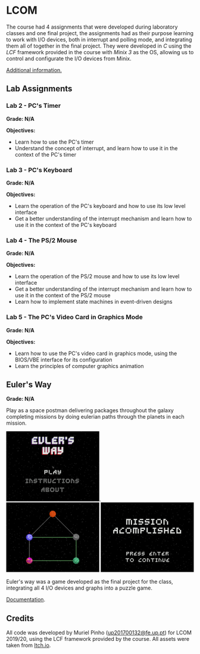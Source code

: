 # LCOM

The course had 4 assignments that were developed during laboratory classes and one final project, the assignments had as their purpose learning to work with I/O devices, both in interrupt and polling mode, and integrating them all of together in the final project. They were developed in *C* using the *LCF* framework provided in the course with *Minix 3* as the OS, allowing us to control and configurate the I/O devices from Minix.

[Additional information.](https://sigarra.up.pt/feup/pt/UCURR_GERAL.FICHA_UC_VIEW?pv_ocorrencia_id=436435 "LCOM")


## Lab Assignments

### Lab 2 - PC's Timer
**Grade: N/A**

**Objectives:** 
* Learn how to use the PC's timer
* Understand the concept of interrupt, and learn how to use it in the context of the PC's timer

### Lab 3 -  PC's Keyboard
**Grade: N/A**

**Objectives:** 
* Learn the operation of the PC's keyboard and how to use its low level interface
* Get a better understanding of the interrupt mechanism and learn how to use it in the context of the PC's keyboard

### Lab 4 - The PS/2 Mouse 
**Grade: N/A**

**Objectives:** 

* Learn the operation of the PS/2 mouse and how to use its low level interface 
* Get a better understanding of the interrupt mechanism and learn how to use it in the context of the PS/2 mouse
* Learn how to implement state machines in event-driven designs

### Lab 5 - The PC's Video Card in Graphics Mode 
**Grade: N/A**

**Objectives:** 

* Learn how to use the PC's video card in graphics mode, using the BIOS/VBE interface for its configuration
* Learn the principles of computer graphics animation


## Euler's Way
**Grade: N/A**

Play as a space postman delivering packages throughout the galaxy completing missions by doing eulerian paths through the planets in each mission.

<img src="proj/doc/screenshots/mainMenu.png" width= "250" >.  <img src="proj/doc/screenshots/gameplay.png" width= "250" > <img src="proj/doc/screenshots/missionAcomplished.png" width= "250" >

Euler's way was a game developed as the final project for the class, integrating all 4 I/O devices and graphs into a puzzle game.

[Documentation](proj/doc/ "Documentation").



## Credits

All code was developed by Muriel Pinho (up201700132@fe.up.pt) for LCOM 2019/20, using the LCF framework provided by the course.
All assets were taken from [Itch.io](https://itch.io/game-assets "Itch.io").



